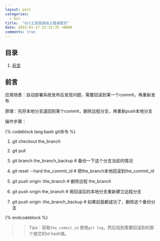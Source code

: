 ```yaml
---
layout: post
categories:
  - Git
title:  "Git工具回滚线上错误提交"
date: 2015-01-27 22:21:35 +0800
comments: true
---
```


## 目录

1. [前言](#Intro)

## <a id="Intro">前言</a>

应用场景：自动部署系统发布后发现问题，需要回滚到某一个commit，再重新发布

原理：先将本地分支退回到某个commit，删除远程分支，再重新push本地分支

操作步骤：

<!--more-->

{% codeblock lang:bash git命令 %}

1. git checkout the_branch

2. git pull

3. git branch the_branch_backup # 备份一下这个分支当前的情况

4. git reset --hard the_commit_id # 把the_branch本地回滚到the_commit_id

5. git push origin :the_branch # 删除远程 the_branch

6. git push origin the_branch # 用回滚后的本地分支重新建立远程分支

7. git push origin :the_branch_backup # 如果前面都成功了，删除这个备份分支

{% endcodeblock %}

>> Tips：获取`the_commit_id` 使用`git log`，然后找到需要回滚到的那个提交的id hash值。
